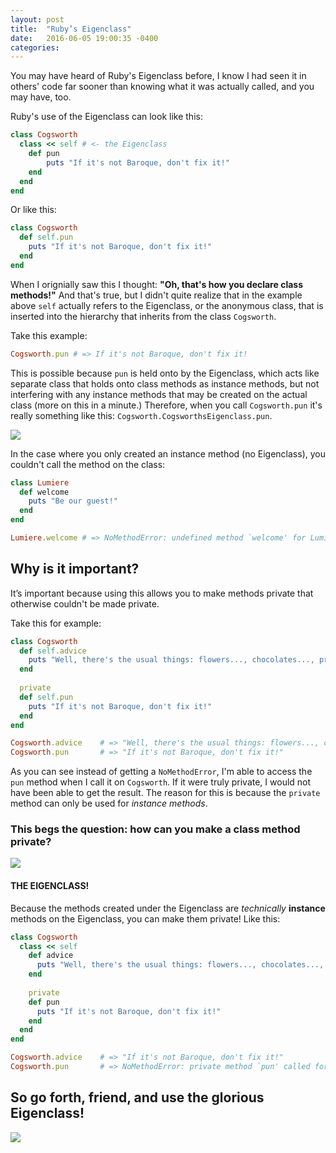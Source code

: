 ```yaml
---
layout: post
title:  "Ruby’s Eigenclass"
date:   2016-06-05 19:00:35 -0400
categories: 
---
```


You may have heard of Ruby's Eigenclass before, I know I had seen it in others' code far sooner than knowing what it was actually called, and you may have, too. 

Ruby's use of the Eigenclass can look like this:

```ruby
class Cogsworth
  class << self # <- the Eigenclass 
    def pun
    	puts "If it's not Baroque, don't fix it!"
    end
  end
end
```
Or like this:

```ruby
class Cogsworth
  def self.pun
	puts "If it's not Baroque, don't fix it!"
  end
end
```
When I orignially saw this I thought: **"Oh, that's how you declare class methods!"** And that's true, but I didn't quite realize that in the example above `self` actually refers to the Eigenclass, or the anonymous class, that is inserted into the hierarchy that inherits from the class `Cogsworth`. 

Take this example:

```ruby
Cogsworth.pun # => If it's not Baroque, don't fix it!
```

This is possible because `pun` is held onto by the Eigenclass, which acts like separate class that holds onto class methods as instance methods, but not interfering with any instance methods that may be created on the actual class (more on this in a minute.) Therefore, when you call `Cogsworth.pun` it's really something like this: `Cogsworth.CogsworthsEigenclass.pun`. 

![](http://25.media.tumblr.com/tumblr_ly19a98C3Q1qduy16o1_500.gif)

In the case where you only created an instance method (no Eigenclass), you couldn't call the method on the class:


```ruby
class Lumiere
  def welcome
	puts "Be our guest!"
  end
end

Lumiere.welcome # => NoMethodError: undefined method `welcome' for Lumiere:Class

```


## Why is it important? 

It’s important because using this allows you to make methods private that otherwise couldn't be made private.

Take this for example:

```ruby
class Cogsworth
  def self.advice
  	puts "Well, there's the usual things: flowers..., chocolates..., promises you don't intend to keep..."
  end 
  
  private
  def self.pun
	puts "If it's not Baroque, don't fix it!"
  end
end

Cogsworth.advice 	# => "Well, there's the usual things: flowers..., chocolates..., promises you don't intend to keep..."
Cogsworth.pun		# => "If it's not Baroque, don't fix it!"

```
As you can see instead of getting a `NoMethodError`, I'm able to access the `pun` method when I call it on `Cogsworth`. If it were truly private, I would not have been able to get the result. The reason for this is because the `private` method can only be used for *instance methods*. 

### This begs the question: how can you make a class method private? 
![](http://i.giphy.com/xT9DPFPfULYJHHrqN2.gif)

#### THE EIGENCLASS!
Because the methods created under the Eigenclass are *technically* **instance** methods on the Eigenclass, you can make them private! Like this:

```ruby
class Cogsworth
  class << self 
    def advice
      puts "Well, there's the usual things: flowers..., chocolates..., promises you don't intent to keep..."
    end 
  
    private
    def pun
      puts "If it's not Baroque, don't fix it!"
    end
  end
end

Cogsworth.advice 	# => "If it's not Baroque, don't fix it!"
Cogsworth.pun		# => NoMethodError: private method `pun' called for Cogsworth:Class

```


## So go forth, friend, and use the glorious Eigenclass! 

![](http://i.giphy.com/GDdlesaysfPvG.gif) 

